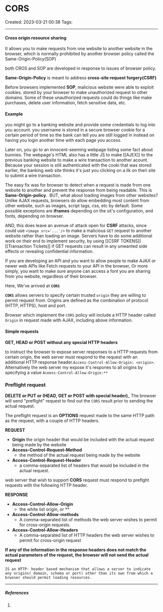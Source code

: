 # CORS
Created: 2023-03-21 00:38
Tags: 
____

#### Cross origin resource sharing

It allows you to make requests from one website to another website in the browser, which is normally prohibited by another browser policy called the Same-Origin-Policy(SOP)

both CROS and SOP are developed in response to issues of browser policy.

__Same-Origin-Policy__ is meant to address __cross-site request forgery(CSRF)__

Before browsers implemented __SOP__, malicious website were able to exploit cookies. stored by your browser to make unauthorized request to other domains. Some of these unauthorized requests could do things like make purchases, delete user information, fetch sensitive data, etc.

#### Example

you might go to a banking website and provide some credentials to log into you account.
you username is stored in a secure browser cookie for a certain period of time so the bank can tell you are still logged in instead on having you login another time with each page you access.

Later on, you go to an innocent-seeming webpage listing some fact about bunnies. The webpage's HTML also has a little JS to make [[AJEX]] to the previous banking website to make a wire transaction to another acount.
Because your session is still authenticated with the cooki that was stored earlier, the banking web site thinks it's just you clicking on a lik on theri site to submit a wire transaction.


The easy fix was for browser to detect when a request is made from one website to another and prevent the response from being readable. 
This is __Same-Origin-policy__.
‌
BUT, what about loading images from other websites?
Unlike AJAX requests, browsers do allow embedding most content from other website, such as images, script tags, css, etc by default.
Some possible exceptions are __iframes__ depending on the sit's configuration, and fonts, depending on browser.

AND, this does leave an avenue of attack open for __CSRF__ attacks, since could use `<image src='...'/>` to make a malicious `GET` request to another website rather than loading an image.
Servers have to do some additional work on their end to implement security, by using [[CSRF TOKENS]] [[Transaction Tickets]] if GET requests can result in any unwanted side effects or revealing confidential information. 

If you are developing an API and you want to allow people to make AJAX or newer web APIs like Fetch requests to your API in the browser, Or more simply, you want to make sure anyone can access a font you are sharing from you website, regardless of their browser.

Here, We've arrived at __`CORS`__

__`CORS`__ allows servers to specify certain trusted `origin` they  are willing to permit request from.
Origins are defined as the combination of protocol (HTTP, HTTPS), host and port.

Browser which implement the `CORS` policy will include a HTTP header called `Origin` in request made with AJAX, including above information.

#### Simple requests

__GET, HEAD or POST without any special HTTP headers__

to instruct the browser to expose server responses to a HTTP requests from certain origin, the web server must respond to the request with an additional HTTP response header.`Access-Control-Allow-Origin: <origin>`.
Alternatively the web server my expose it's respones to all origins by specifying a value `Aceess-Control-Allow-Origin:**`

### Preflight request

__DELETE or PUT or (HEAD, GET or POST with special header)___
The browser will send "preflight" request to find out the `CORS` result prior to sending the actual request.

The preflight request is an __OPTIONS__ request made to the same HTTP path as the request, with a couple of HTTP headers.

__REQUEST__

* __Origin__ the origin header that would be included with the actual request being made by the website
* __Access-Control-Request-Method__
	* the method of the actual request being made by the website
* __Access-Control-Request-Header__
	* a comma-separated list of headers that would be included in the actual request.

web server that wish to support __CORS__ request must respond to preflght requests with the following HTTP header.

__RESPONSE__

* __Access-Control-Allow-Origin__
	* the white list origin, or **
* __Access-Control-Allow-methods__
	* A comma-separated list of methods the web server wishes to permit for cross-origin requests.
* __Access-Control-Allow-Headers__
	* A comma-separated list of HTTP headers the web server wishes to permit for cross-origin request

__If any of the information in the response headers does not match the actual parameters of the request, the browser will not send the actual request__



```ad-tip
IS an HTTP- header based mechanism that allows a server to indicate any origins( domain, schema or port) other than its own from which a brwoser should permit loading resources.

```


_____
##### References
1.


